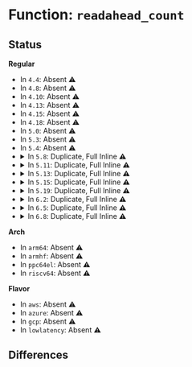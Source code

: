 # Function: <code>readahead_count</code>

## Status
<b>Regular</b>
<ul>
<li>
In <code>4.4</code>: Absent ⚠️
</li>
<li>
In <code>4.8</code>: Absent ⚠️
</li>
<li>
In <code>4.10</code>: Absent ⚠️
</li>
<li>
In <code>4.13</code>: Absent ⚠️
</li>
<li>
In <code>4.15</code>: Absent ⚠️
</li>
<li>
In <code>4.18</code>: Absent ⚠️
</li>
<li>
In <code>5.0</code>: Absent ⚠️
</li>
<li>
In <code>5.3</code>: Absent ⚠️
</li>
<li>
In <code>5.4</code>: Absent ⚠️
</li>
<li>
<details>
<summary>In <code>5.8</code>: Duplicate, Full Inline ⚠️</summary>

**Collision:** Static Duplication

**Inline:** Full

**Transformation:** False

**Instances:**

```
In mm/readahead.c (ffffffff8125cb9e)
Location: include/linux/pagemap.h:820
Inline: True
Inline callers:
  - mm/readahead.c:read_pages
  - mm/readahead.c:read_pages
```
```
In fs/mpage.c (ffffffff8136558d)
Location: include/linux/pagemap.h:820
Inline: True
Inline callers:
  - fs/mpage.c:mpage_readahead
```
```
In fs/iomap/buffered-io.c (0)
Location: include/linux/pagemap.h:820
Inline: True
```
```
In fs/ext4/readpage.c (ffffffff81418627)
Location: include/linux/pagemap.h:820
Inline: True
Inline callers:
  - fs/ext4/readpage.c:ext4_mpage_readpages
```
```
In fs/fuse/file.c (ffffffff81477e6b)
Location: include/linux/pagemap.h:820
Inline: True
Inline callers:
  - fs/fuse/file.c:fuse_readahead
```
</details>
</li>
<li>
<details>
<summary>In <code>5.11</code>: Duplicate, Full Inline ⚠️</summary>

**Collision:** Static Duplication

**Inline:** Full

**Transformation:** False

**Instances:**

```
In mm/readahead.c (ffffffff81266f1e)
Location: include/linux/pagemap.h:977
Inline: True
Inline callers:
  - mm/readahead.c:read_pages
  - mm/readahead.c:read_pages
```
```
In fs/mpage.c (ffffffff8137245d)
Location: include/linux/pagemap.h:977
Inline: True
Inline callers:
  - fs/mpage.c:mpage_readahead
```
```
In fs/iomap/buffered-io.c (0)
Location: include/linux/pagemap.h:977
Inline: True
```
```
In fs/ext4/readpage.c (ffffffff8142c187)
Location: include/linux/pagemap.h:977
Inline: True
Inline callers:
  - fs/ext4/readpage.c:ext4_mpage_readpages
```
```
In fs/fuse/file.c (ffffffff81492b39)
Location: include/linux/pagemap.h:977
Inline: True
Inline callers:
  - fs/fuse/file.c:fuse_readahead
```
</details>
</li>
<li>
<details>
<summary>In <code>5.13</code>: Duplicate, Full Inline ⚠️</summary>

**Collision:** Static Duplication

**Inline:** Full

**Transformation:** False

**Instances:**

```
In mm/readahead.c (ffffffff8126bb69)
Location: include/linux/pagemap.h:1019
Inline: True
Inline callers:
  - mm/readahead.c:read_pages
  - mm/readahead.c:read_pages
```
```
In fs/mpage.c (ffffffff8137853d)
Location: include/linux/pagemap.h:1019
Inline: True
Inline callers:
  - fs/mpage.c:mpage_readahead
```
```
In fs/iomap/buffered-io.c (0)
Location: include/linux/pagemap.h:1019
Inline: True
```
```
In fs/ext4/readpage.c (ffffffff81432e52)
Location: include/linux/pagemap.h:1019
Inline: True
Inline callers:
  - fs/ext4/readpage.c:ext4_mpage_readpages
```
```
In fs/fuse/file.c (ffffffff8149759c)
Location: include/linux/pagemap.h:1019
Inline: True
Inline callers:
  - fs/fuse/file.c:fuse_readahead
```
</details>
</li>
<li>
<details>
<summary>In <code>5.15</code>: Duplicate, Full Inline ⚠️</summary>

**Collision:** Static Duplication

**Inline:** Full

**Transformation:** False

**Instances:**

```
In mm/readahead.c (ffffffff812a883c)
Location: include/linux/pagemap.h:1022
Inline: True
Inline callers:
  - mm/readahead.c:read_pages
  - mm/readahead.c:read_pages
```
```
In fs/mpage.c (ffffffff813c4e1d)
Location: include/linux/pagemap.h:1022
Inline: True
Inline callers:
  - fs/mpage.c:mpage_readahead
```
```
In fs/iomap/buffered-io.c (0)
Location: include/linux/pagemap.h:1022
Inline: True
```
```
In fs/ext4/readpage.c (ffffffff81486788)
Location: include/linux/pagemap.h:1022
Inline: True
Inline callers:
  - fs/ext4/readpage.c:ext4_mpage_readpages
```
```
In fs/fuse/file.c (ffffffff814eef26)
Location: include/linux/pagemap.h:1022
Inline: True
Inline callers:
  - fs/fuse/file.c:fuse_readahead
```
</details>
</li>
<li>
<details>
<summary>In <code>5.19</code>: Duplicate, Full Inline ⚠️</summary>

**Collision:** Static Duplication

**Inline:** Full

**Transformation:** False

**Instances:**

```
In mm/readahead.c (ffffffff81301493)
Location: include/linux/pagemap.h:1387
Inline: True
Inline callers:
  - mm/readahead.c:read_pages
  - mm/readahead.c:read_pages
```
```
In fs/mpage.c (ffffffff8144bc6e)
Location: include/linux/pagemap.h:1387
Inline: True
Inline callers:
  - fs/mpage.c:mpage_readahead
```
```
In fs/iomap/buffered-io.c (0)
Location: include/linux/pagemap.h:1387
Inline: True
```
```
In fs/ext4/readpage.c (ffffffff8150a025)
Location: include/linux/pagemap.h:1387
Inline: True
Inline callers:
  - fs/ext4/readpage.c:ext4_mpage_readpages
```
```
In fs/fuse/file.c (ffffffff8157ec81)
Location: include/linux/pagemap.h:1387
Inline: True
Inline callers:
  - fs/fuse/file.c:fuse_readahead
```
</details>
</li>
<li>
<details>
<summary>In <code>6.2</code>: Duplicate, Full Inline ⚠️</summary>

**Collision:** Static Duplication

**Inline:** Full

**Transformation:** False

**Instances:**

```
In mm/readahead.c (ffffffff8136bb55)
Location: include/linux/pagemap.h:1363
Inline: True
Inline callers:
  - mm/readahead.c:read_pages
  - mm/readahead.c:read_pages
```
```
In fs/mpage.c (ffffffff814da28c)
Location: include/linux/pagemap.h:1363
Inline: True
Inline callers:
  - fs/mpage.c:mpage_readahead
```
```
In fs/iomap/buffered-io.c (0)
Location: include/linux/pagemap.h:1363
Inline: True
```
```
In fs/ext4/readpage.c (ffffffff815a4bc5)
Location: include/linux/pagemap.h:1363
Inline: True
Inline callers:
  - fs/ext4/readpage.c:ext4_mpage_readpages
```
```
In fs/fuse/file.c (ffffffff81624941)
Location: include/linux/pagemap.h:1363
Inline: True
Inline callers:
  - fs/fuse/file.c:fuse_readahead
```
</details>
</li>
<li>
<details>
<summary>In <code>6.5</code>: Duplicate, Full Inline ⚠️</summary>

**Collision:** Static Duplication

**Inline:** Full

**Transformation:** False

**Instances:**

```
In mm/readahead.c (ffffffff8139dde2)
Location: include/linux/pagemap.h:1366
Inline: True
Inline callers:
  - mm/readahead.c:read_pages
  - mm/readahead.c:read_pages
```
```
In fs/mpage.c (ffffffff8150e1cc)
Location: include/linux/pagemap.h:1366
Inline: True
Inline callers:
  - fs/mpage.c:mpage_readahead
```
```
In fs/iomap/buffered-io.c (0)
Location: include/linux/pagemap.h:1366
Inline: True
```
```
In fs/ext4/readpage.c (ffffffff815db595)
Location: include/linux/pagemap.h:1366
Inline: True
Inline callers:
  - fs/ext4/readpage.c:ext4_mpage_readpages
```
```
In fs/fuse/file.c (ffffffff8165cd18)
Location: include/linux/pagemap.h:1366
Inline: True
Inline callers:
  - fs/fuse/file.c:fuse_readahead
```
</details>
</li>
<li>
<details>
<summary>In <code>6.8</code>: Duplicate, Full Inline ⚠️</summary>

**Collision:** Static Duplication

**Inline:** Full

**Transformation:** False

**Instances:**

```
In mm/readahead.c (ffffffff813c7a92)
Location: include/linux/pagemap.h:1453
Inline: True
Inline callers:
  - mm/readahead.c:read_pages
  - mm/readahead.c:read_pages
```
```
In fs/mpage.c (ffffffff81542ca9)
Location: include/linux/pagemap.h:1453
Inline: True
Inline callers:
  - fs/mpage.c:mpage_readahead
```
```
In fs/iomap/buffered-io.c (0)
Location: include/linux/pagemap.h:1453
Inline: True
```
```
In fs/ext4/readpage.c (ffffffff81613e65)
Location: include/linux/pagemap.h:1453
Inline: True
Inline callers:
  - fs/ext4/readpage.c:ext4_mpage_readpages
```
```
In fs/fuse/file.c (ffffffff81696a78)
Location: include/linux/pagemap.h:1453
Inline: True
Inline callers:
  - fs/fuse/file.c:fuse_readahead
```
</details>
</li>
</ul>
<b>Arch</b>
<ul>
<li>
In <code>arm64</code>: Absent ⚠️
</li>
<li>
In <code>armhf</code>: Absent ⚠️
</li>
<li>
In <code>ppc64el</code>: Absent ⚠️
</li>
<li>
In <code>riscv64</code>: Absent ⚠️
</li>
</ul>
<b>Flavor</b>
<ul>
<li>
In <code>aws</code>: Absent ⚠️
</li>
<li>
In <code>azure</code>: Absent ⚠️
</li>
<li>
In <code>gcp</code>: Absent ⚠️
</li>
<li>
In <code>lowlatency</code>: Absent ⚠️
</li>
</ul>

## Differences
